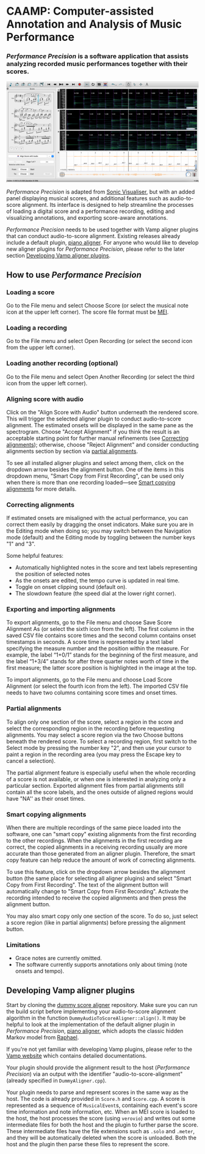 
CAAMP: Computer-assisted Annotation and Analysis of Music Performance
================

### *Performance Precision* is a software application that assists analyzing recorded music performances together with their scores.

<img src="PerformancePrecisionUI.png" alt="drawing" width="600"/>

*Performance Precision* is adapted from [Sonic Visualiser](https://github.com/sonic-visualiser/sonic-visualiser), but with an added panel displaying musical scores, and additional features such as audio-to-score alignment. Its interface is designed to help streamline the processes of loading a digital score and a performance recording, editing and visualizing annotations, and exporting score-aware annotations.

*Performance Precision* needs to be used together with Vamp aligner plugins that can conduct audio-to-score alignment. Existing releases already include a default plugin, [piano aligner](https://github.com/yucongj/piano-aligner). For anyone who would like to develop new aligner plugins for *Performance Precision*, please refer to the later section [Developing Vamp aligner plugins](#developing-vamp-aligner-plugins).


## How to use *Performance Precision*

### Loading a score
Go to the File menu and select Choose Score (or select the musical note icon at the upper left corner). The score file format must be [MEI](https://music-encoding.org).

### Loading a recording
Go to the File menu and select Open Recording (or select the second icon from the upper left corner).

### Loading another recording (optional)
Go to the File menu and select Open Another Recording (or select the third icon from the upper left corner).

### Aligning score with audio
Click on the "Align Score with Audio" button underneath the rendered score. This will trigger the selected aligner plugin to conduct audio-to-score alignment. The estimated onsets will be displayed in the same pane as the spectrogram. Choose "Accept Alignment" if you think the result is an acceptable starting point for further manual refinements (see [Correcting alignments](#correcting-alignments)); otherwise, choose "Reject Alignment" and consider conducting alignments section by section via [partial alignments](#partial-alignments).

To see all installed aligner plugins and select among them, click on the dropdown arrow besides the alignment button. One of the items in this dropdown menu, "Smart Copy from First Recording", can be used only when there is more than one recording loaded—see [Smart copying alignments](#smart-copying-alignments) for more details.

### Correcting alignments

If estimated onsets are misaligned with the actual performance, you can correct them easily by dragging the onset indicators. Make sure you are in the Editing mode when doing so; you may switch between the Navigation mode (default) and the Editing mode by toggling between the number keys "1" and "3".

Some helpful features:

* Automatically highlighted notes in the score and text labels representing the position of selected notes
* As the onsets are edited, the tempo curve is updated in real time. 
* Toggle on onset clipping sound (default on).
* The slowdown feature (the speed dial at the lower right corner).


### Exporting and importing alignments
To export alignments, go to the File menu and choose Save Score Alignment As (or select the sixth icon from the left). The first column in the saved CSV file contains score times and the second column contains onset timestamps in seconds. A score time is represented by a text label specifying the measure number and the position within the measure. For
example, the label “1+0/1” stands for the beginning of the first measure, and the label “1+3/4” stands for after three quarter notes worth of time in the first measure; the latter score position is highlighted in the image at the top.

To import alignments, go to the File menu and choose Load Score Alignment (or select the fourth icon from the left). The imported CSV file needs to have two columns containing score times and onset times.



### Partial alignments

To align only one section of the score, select a region in the score and select the corresponding region in the recording before requesting alignments. You may select a score region via the two Choose buttons beneath the rendered score. To select a recording region, first switch to the Select mode by pressing the number key "2", and then use your cursor to paint a region in the recording area (you may press the Escape key to cancel a selection).

The partial alignment feature is especially useful when the whole recording of a score is not available, or when one is interested in analyzing only a particular section. Exported alignment files from partial alignments still contain all the score labels, and the ones outside of aligned regions would have "NA'' as their onset times.


### Smart copying alignments

When there are multiple recordings of the same piece loaded into the software, one can "smart copy" existing alignments from the first recording to the other recordings. When the alignments in the first recording are correct, the copied alignments in a receiving recording usually are more accurate than those generated from an aligner plugin. Therefore, the smart copy feature can help reduce the amount of work of correcting alignments.


To use this feature, click on the dropdown arrow besides the alignment button (the same place for selecting all aligner plugins) and select "Smart Copy from First Recording". The text of the alignment button will automatically change to "Smart Copy from First Recording". Activate the recording intended to receive the copied alignments and then press the alignment button.

You may also smart copy only one section of the score. To do so, just select a score region (like in partial alignments) before pressing the alignment button.


### Limitations

* Grace notes are currently omitted.
* The software currently supports annotations only about timing (note onsets and tempo).


## Developing Vamp aligner plugins

Start by cloning the [dummy score aligner](https://github.com/yucongj/dummy-score-aligner) repository. Make sure you can run the build script before implementing your audio-to-score alignment algorithm in the function `DummyAudioToScoreAligner::align()`. It may be helpful to look at the implementation of the default aligner plugin in *Performance Precision*, [piano aligner](https://github.com/yucongj/piano-aligner), which adopts the classic hidden Markov model from [Raphael](https://ieeexplore.ieee.org/document/761266).

If you're not yet familiar with developing Vamp plugins, please refer to the [Vamp website](https://vamp-plugins.org/develop.html) which contains detailed documentations.

Your plugin should provide the alignment result to the host (*Performance Precision*) via an output with the identifier "audio-to-score-alignment" (already specified in `DummyAligner.cpp`).

Your plugin needs to parse and represent scores in the same way as the host. The code is already provided in `Score.h` and `Score.cpp`. A score is represented as a sequence of `MusicalEvent`s, containing each event's score time information and note information, etc. When an MEI score is loaded to the host, the host processes the score (using `verovio`) and writes out some intermediate files for both the host and the plugin to further parse the score. These intermediate files have the file extensions such as `.solo` and `.meter`, and they will be automatically deleted when the score is unloaded. Both the host and the plugin then parse these files to represent the score.
